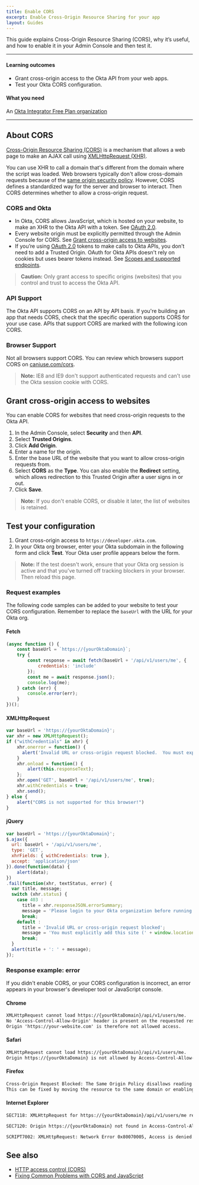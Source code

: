```yaml
---
title: Enable CORS
excerpt: Enable Cross-Origin Resource Sharing for your app
layout: Guides
---
```


This guide explains Cross-Origin Resource Sharing (CORS), why it’s useful, and how to enable it in your Admin Console and then test it.

---

#### Learning outcomes

* Grant cross-origin access to the Okta API from your web apps.
* Test your Okta CORS configuration.

#### What you need

An [Okta Integrator Free Plan organization](https://developer.okta.com/signup/)

---

## About CORS

[Cross-Origin Resource Sharing (CORS)](https://www.w3.org/TR/cors/) is a mechanism that allows a web page to make an AJAX call using [XMLHttpRequest (XHR)](https://xhr.spec.whatwg.org/).

You can use XHR to call a domain that's different from the domain where the script was loaded. Web browsers typically don't allow cross-domain requests because of the [same origin security policy](https://developer.mozilla.org/en-US/docs/Web/Security/Same-origin_policy). However, CORS defines a standardized way for the server and browser to interact. Then CORS determines whether to allow a cross-origin request.

### CORS and Okta

* In Okta, CORS allows JavaScript, which is hosted on your website, to make an XHR to the Okta API with a token. See [OAuth 2.0](/docs/guides/implement-oauth-for-okta/).
* Every website origin must be explicitly permitted through the Admin Console for CORS. See [Grant cross-origin access to websites](#grant-cross-origin-access-to-websites).
* If you’re using [OAuth 2.0](/docs/guides/implement-oauth-for-okta/) tokens to make calls to Okta APIs, you don't need to add a Trusted Origin. OAuth for Okta APIs doesn't rely on cookies but uses bearer tokens instead. See [Scopes and supported endpoints](/docs/guides/implement-oauth-for-okta/main/#scopes-and-supported-endpoints).

> **Caution:** Only grant access to specific origins (websites) that you control and trust to access the Okta API.

### API Support

The Okta API supports CORS on an API by API basis. If you're building an app that needs CORS, check that the specific operation supports CORS for your use case. APIs that support CORS are marked with the following icon <span class="api-label api-label-small api-label-cors"><i class="fa fa-cloud-download"></i>CORS</span>.

### Browser Support

Not all browsers support CORS. You can review which browsers support CORS on [caniuse.com/cors](https://caniuse.com/cors).

> **Note:** IE8 and IE9 don't support authenticated requests and can't use the Okta session cookie with CORS.

## Grant cross-origin access to websites

You can enable CORS for websites that need cross-origin requests to the Okta API.

1. In the Admin Console, select **Security** and then **API**.
1. Select **Trusted Origins**.
1. Click **Add Origin**.
1. Enter a name for the origin.
1. Enter the base URL of the website that you want to allow cross-origin requests from.
1. Select **CORS** as the **Type**. You can also enable the **Redirect** setting, which allows redirection to this Trusted Origin after a user signs in or out.
1. Click **Save**.

> **Note:** If you don't enable CORS, or disable it later, the list of websites is retained.

## Test your configuration

1. Grant cross-origin access to `https://developer.okta.com`.
2. In your Okta org browser, enter your Okta subdomain in the following form and click **Test**. Your Okta user profile appears below the form.

<CorsTest />

> **Note:** If the test doesn't work, ensure that your Okta org session is active and that you've turned off tracking blockers in your browser. Then reload this page.

### Request examples

The following code samples can be added to your website to test your CORS configuration. Remember to replace the `baseUrl` with the URL for your Okta org.

#### Fetch

```javascript
(async function () {
    const baseUrl = `https://{yourOktaDomain}`;
    try {
        const response = await fetch(baseUrl + '/api/v1/users/me', {
            credentials: 'include'
        });
        const me = await response.json();
        console.log(me);
    } catch (err) {
        console.error(err);
    }
})();
```

#### XMLHttpRequest

```javascript
var baseUrl = 'https://{yourOktaDomain}';
var xhr = new XMLHttpRequest();
if ("withCredentials" in xhr) {
    xhr.onerror = function() {
      alert('Invalid URL or cross-origin request blocked.  You must explicitly add this site (' + window.location.origin + ') to the list of allowed websites in the administrator UI');
    }
    xhr.onload = function() {
        alert(this.responseText);
    };
    xhr.open('GET', baseUrl + '/api/v1/users/me', true);
    xhr.withCredentials = true;
    xhr.send();
} else {
    alert("CORS is not supported for this browser!")
}
```

#### jQuery

```javascript
var baseUrl = 'https://{yourOktaDomain}';
$.ajax({
  url: baseUrl + '/api/v1/users/me',
  type: 'GET',
  xhrFields: { withCredentials: true },
  accept: 'application/json'
}).done(function(data) {
    alert(data);
})
.fail(function(xhr, textStatus, error) {
  var title, message;
  switch (xhr.status) {
    case 403 :
      title = xhr.responseJSON.errorSummary;
      message = 'Please login to your Okta organization before running the test';
      break;
    default :
      title = 'Invalid URL or cross-origin request blocked';
      message = 'You must explicitly add this site (' + window.location.origin + ') to the list of allowed websites in your administrator UI';
      break;
  }
  alert(title + ': ' + message);
});
```

### Response example: error

If you didn't enable CORS, or your CORS configuration is incorrect, an error appears in your browser's developer tool or JavaScript console.

#### Chrome

```txt
XMLHttpRequest cannot load https://{yourOktaDomain}/api/v1/users/me.
No 'Access-Control-Allow-Origin' header is present on the requested resource.
Origin 'https://your-website.com' is therefore not allowed access.
```

#### Safari

```txt
XMLHttpRequest cannot load https://{yourOktaDomain}/api/v1/users/me.
Origin https://{yourOktaDomain} is not allowed by Access-Control-Allow-Origin.
```

#### Firefox

```txt
Cross-Origin Request Blocked: The Same Origin Policy disallows reading the remote resource at https://{yourOktaDomain}/api/v1/users/me.
This can be fixed by moving the resource to the same domain or enabling CORS.
```

#### Internet Explorer

```txt
SEC7118: XMLHttpRequest for https://{yourOktaDomain}/api/v1/users/me required Cross-Origin Resource Sharing (CORS).

SEC7120: Origin https://{yourOktaDomain} not found in Access-Control-Allow-Origin header.

SCRIPT7002: XMLHttpRequest: Network Error 0x80070005, Access is denied.
```

## See also

* [HTTP access control (CORS)](https://developer.mozilla.org/en-US/docs/Web/HTTP/Access_control_CORS)
* [Fixing Common Problems with CORS and JavaScript](https://developer.okta.com/blog/2021/08/02/fix-common-problems-cors)
